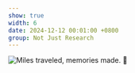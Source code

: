 ```yaml
---
show: true
width: 6
date: 2024-12-12 00:01:00 +0800
group: Not Just Research
---
```

<div>
    <img data-src="{{ 'assets/images/etc/16.jpg' | relative_url }}" class="lazy w-100 rounded" src="{{ '/assets/images/etc/16.jpg' | relative_url }}" data-toggle="tooltip" data-placement="top" title="Miles traveled, memories made. 🌄">
</div>